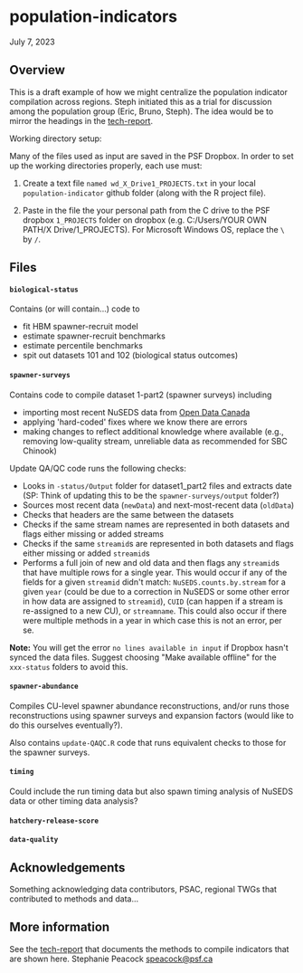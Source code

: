 # population-indicators

July 7, 2023

## Overview

This is a draft example of how we might centralize the population indicator compilation across regions. Steph initiated this as a trial for discussion among the population group (Eric, Bruno, Steph). The idea would be to mirror the headings in the [tech-report](https://bookdown.org/salmonwatersheds/tech-report/).


Working directory setup:

Many of the files used as input are saved in the PSF Dropbox. In order to set up 
the working directories properly, each use must:

1. Create a text file `named wd_X_Drive1_PROJECTS.txt` in your local 
`population-indicator` github folder (along with the R project file).

2. Paste in the file the your personal path from the C drive to the PSF dropbox 
`1_PROJECTS` folder on dropbox (e.g. C:/Users/YOUR OWN PATH/X Drive/1_PROJECTS).
For Microsoft Windows OS, replace the `\` by `/`.


## Files

#### `biological-status`

Contains (or will contain...) code to
* fit HBM spawner-recruit model
* estimate spawner-recruit benchmarks
* estimate percentile benchmarks
* spit out datasets 101 and 102 (biological status outcomes)

#### `spawner-surveys`

Contains code to compile dataset 1-part2 (spawner surveys) including
* importing most recent NuSEDS data from [Open Data Canada](https://open.canada.ca/data/en/dataset/c48669a3-045b-400d-b730-48aafe8c5ee6)
* applying 'hard-coded' fixes where we know there are errors
* making changes to reflect additional knowledge where available (e.g., removing low-quality stream, unreliable data as recommended for SBC Chinook)

Update QA/QC code runs the following checks:
* Looks in `-status/Output` folder for dataset1_part2 files and extracts date (SP: Think of updating this to be the `spawner-surveys/output` folder?)
* Sources most recent data (`newData`) and next-most-recent data (`oldData`)
* Checks that headers are the same between the datasets
* Checks if the same stream names are represented in both datasets and flags either missing or added streams
* Checks if the same `streamid`s are represented in both datasets and flags either missing or added `streamid`s
* Performs a full join of new and old data and then flags any `streamid`s that have multiple rows for a single year. This would occur if any of the fields for a given `streamid` didn't match: `NuSEDS.counts.by.stream` for a given `year` (could be due to a correction in NuSEDS or some other error in how data are assigned to `streamid`), `CUID` (can happen if a stream is re-assigned to a new CU), or `streamname`. This could also occur if there were multiple methods in a year in which case this is not an error, per se.

**Note:** You will get the error `no lines available in input` if Dropbox hasn't synced the data files. Suggest choosing "Make available offline" for the `xxx-status` folders to avoid this.

#### `spawner-abundance`

Compiles CU-level spawner abundance reconstructions, and/or runs those reconstructions using spawner surveys and expansion factors (would like to do this ourselves eventually?).

Also contains `update-QAQC.R` code that runs equivalent checks to those for the spawner surveys.

#### `timing`

Could include the run timing data but also spawn timing analysis of NuSEDS data or other timing data analysis?

#### `hatchery-release-score`

#### `data-quality`


## Acknowledgements

Something acknowledging data contributors, PSAC, regional TWGs that contributed to methods and data...

## More information

See the [tech-report](https://bookdown.org/salmonwatersheds/tech-report/) that documents the methods to compile indicators that are shown here.
Stephanie Peacock <speacock@psf.ca>
